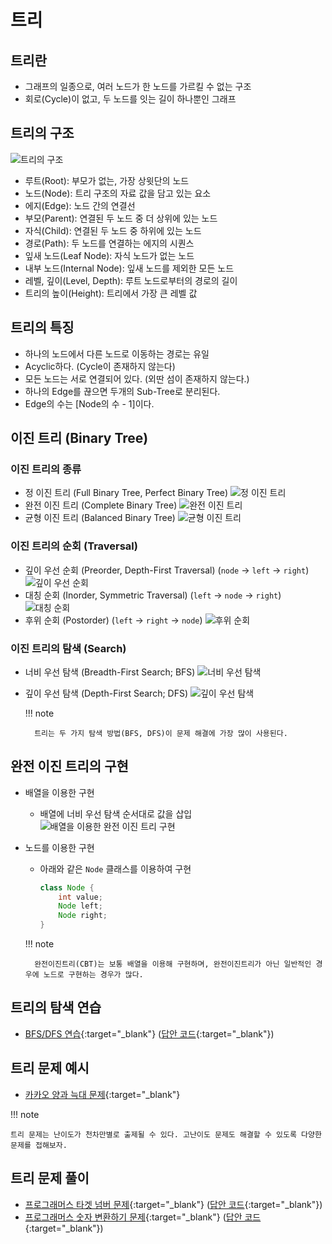 # 트리

## 트리란

- 그래프의 일종으로, 여러 노드가 한 노드를 가르킬 수 없는 구조
- 회로(Cycle)이 없고, 두 노드를 잇는 길이 하나뿐인 그래프

## 트리의 구조

![트리의 구조](img/section2/1.png)

- 루트(Root): 부모가 없는, 가장 상윗단의 노드
- 노드(Node): 트리 구조의 자료 값을 담고 있는 요소
- 에지(Edge): 노드 간의 연결선
- 부모(Parent): 연결된 두 노드 중 더 상위에 있는 노드
- 자식(Child): 연결된 두 노드 중 하위에 있는 노드
- 경로(Path): 두 노드를 연결하는 에지의 시퀀스
- 잎새 노드(Leaf Node): 자식 노드가 없는 노드
- 내부 노드(Internal Node): 잎새 노드를 제외한 모든 노드
- 레벨, 깊이(Level, Depth): 루트 노드로부터의 경로의 길이
- 트리의 높이(Height): 트리에서 가장 큰 레벨 값

## 트리의 특징

- 하나의 노드에서 다른 노드로 이동하는 경로는 유일
- Acyclic하다. (Cycle이 존재하지 않는다)
- 모든 노드는 서로 연결되어 있다. (외딴 섬이 존재하지 않는다.)
- 하나의 Edge를 끊으면 두개의 Sub-Tree로 분리된다.
- Edge의 수는 [Node의 수 - 1]이다.

## 이진 트리 (Binary Tree)

### 이진 트리의 종류

- 정 이진 트리 (Full Binary Tree, Perfect Binary Tree)
![정 이진 트리](img/section2/2.png)
- 완전 이진 트리 (Complete Binary Tree)
![완전 이진 트리](img/section2/3.png)
- 균형 이진 트리 (Balanced Binary Tree)
![균형 이진 트리](img/section2/4.png)

### 이진 트리의 순회 (Traversal)

- 깊이 우선 순회 (Preorder, Depth-First Traversal) (`node` -> `left` -> `right`)
![깊이 우선 순회](img/section2/5.png)
- 대칭 순회 (Inorder, Symmetric Traversal) (`left` -> `node` -> `right`)
![대칭 순회](img/section2/6.png)
- 후위 순회 (Postorder) (`left` -> `right` -> `node`)
![후위 순회](img/section2/7.png)

### 이진 트리의 탐색 (Search)

- 너비 우선 탐색 (Breadth-First Search; BFS)
![너비 우선 탐색](img/section2/8.png)
- 깊이 우선 탐색 (Depth-First Search; DFS)
![깊이 우선 탐색](img/section2/9.png)


    !!! note

        트리는 두 가지 탐색 방법(BFS, DFS)이 문제 해결에 가장 많이 사용된다.

## 완전 이진 트리의 구현

- 배열을 이용한 구현
    - 배열에 너비 우선 탐색 순서대로 값을 삽입
![배열을 이용한 완전 이진 트리 구현](img/section2/10.png)
- 노드를 이용한 구현
    - 아래와 같은 `Node` 클래스를 이용하여 구현

        ```java
        class Node {
            int value;
            Node left;
            Node right;
        }
        ```

    !!! note

        완전이진트리(CBT)는 보통 배열을 이용해 구현하며, 완전이진트리가 아닌 일반적인 경우에 노드로 구현하는 경우가 많다.


## 트리의 탐색 연습

- [BFS/DFS 연습](https://github.com/abel-shin/pccp-python/blob/main/src/day4/Practice1.py){:target="_blank"}  ([답안 코드](https://github.com/abel-shin/pccp-python/blob/main/src/day4/Practice2.py){:target="_blank"})

## 트리 문제 예시

- [카카오 양과 늑대 문제](https://school.programmers.co.kr/learn/courses/30/lessons/92343){:target="_blank"}

!!! note

    트리 문제는 난이도가 천차만별로 출제될 수 있다. 고난이도 문제도 해결할 수 있도록 다양한 문제를 접해보자.

## 트리 문제 풀이

- [프로그래머스 타겟 넘버 문제](https://school.programmers.co.kr/learn/courses/30/lessons/43165){:target="_blank"} ([답안 코드](https://github.com/abel-shin/pccp-python/blob/main/src/day4/Solution1.py){:target="_blank"})
- [프로그래머스 숫자 변환하기 문제](https://school.programmers.co.kr/learn/courses/30/lessons/154538){:target="_blank"} ([답안 코드](https://github.com/abel-shin/pccp-python/blob/main/src/day4/Solution2.py){:target="_blank"})
